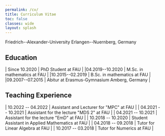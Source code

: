 ```yaml
---
permalink: /cv/
title: Curriculum Vitae
toc: false
classes: wide
layout: splash
---
```

Friedrich--Alexander-University Erlangen--Nuernberg, Germany

## Education

| Since 10.2020    | PhD Student at FAU                          |
|04.2019--10.2020  | M.Sc. in mathematics at FAU                 |
|10.2015--02.2019  | B.Sc. in mathematics at FAU                 |
|09.2007--07.2015  | Abitur at Erasmus-Gymnasium Amberg, Germany |

## Teaching Experience

| 10.2022 -- 04.2022 | Assistant and Lecturer for "MPC" at FAU         |
| 04.2021 -- 10.2021 | Assistant for the lecture "MDS 2" at FAU        |
| 04.2021 -- 10.2021 | Assistant for the lecture "EmD" at FAU          |
| 10.2018 -- 10.2020 | Student Assistant in Applied Mathematics at FAU |
| 04.2018 -- 09.2018 | Tutor for Linear Algebra at FAU                 |
| 10.2017 -- 03.2018 | Tutor for Numerics at FAU                       |
